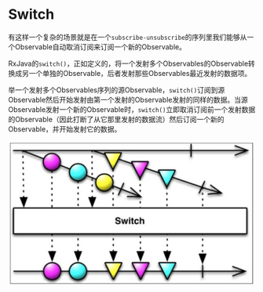 # Switch

有这样一个复杂的场景就是在一个`subscribe-unsubscribe`的序列里我们能够从一个Observable自动取消订阅来订阅一个新的Observable。

RxJava的`switch()`，正如定义的，将一个发射多个Observables的Observable转换成另一个单独的Observable，后者发射那些Observables最近发射的数据项。

举一个发射多个Observables序列的源Observable，`switch()`订阅到源Observable然后开始发射由第一个发射的Observable发射的同样的数据。当源Observable发射一个新的Observable时，`switch()`立即取消订阅前一个发射数据的Observable（因此打断了从它那里发射的数据流）然后订阅一个新的Observable，并开始发射它的数据。

![](chapter6_12.png)

